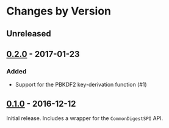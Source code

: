 # Changes by Version

## Unreleased

## [0.2.0] - 2017-01-23

### Added

* Support for the PBKDF2 key-derivation function (#1)

## [0.1.0] - 2016-12-12

Initial release. Includes a wrapper for the `CommonDigestSPI` API.

[0.2.0]: https://github.com/malept/rust-commoncrypto/compare/v0.1.0...v0.2.0
[0.1.0]: https://github.com/malept/rust-commoncrypto/releases/tag/v0.1.0
